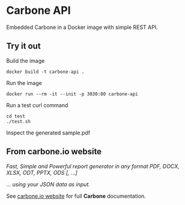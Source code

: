 # Carbone API

Embedded Carbone in a Docker image with simple REST API.

## Try it out

Build the image

    docker build -t carbone-api .

Run the image

    docker run --rm -it --init -p 3030:80 carbone-api

Run a test curl command

    cd test
    ./test.sh

Inspect the generated sample.pdf

## From carbone.io website

_Fast, Simple and Powerful report generator in any format PDF, DOCX, XLSX, ODT, PPTX, ODS [, ...]_

_... using your JSON data as input._

See [carbone.io website](https://carbone.io) for full **Carbone** documentation.
